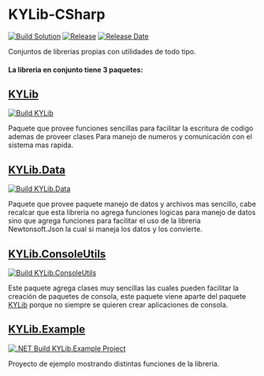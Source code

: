 # KYLib-CSharp
[![Build Solution](https://img.shields.io/github/workflow/status/JuanCalle1606/KYLib-CSharp/.NET%20Build%20Solution?label=Build%20Solution%20&logo=github)](https://github.com/JuanCalle1606/KYLib-CSharp/actions/workflows/BuildAll.yml)
[![Release](https://img.shields.io/github/v/release/JuanCalle1606/KYLib-CSharp?include_prereleases&logo=github)](https://github.com/JuanCalle1606/KYLib-CSharp/releases)
[![Release Date](https://img.shields.io/github/release-date-pre/JuanCalle1606/KYLib-CSharp?logo=github)](https://github.com/JuanCalle1606/KYLib-CSharp/releases)

Conjuntos de librerias propias con utilidades de todo tipo.

#### La libreria en conjunto tiene 3 paquetes:

## [KYLib](KYLib)
[![Build KYLib](https://img.shields.io/github/workflow/status/JuanCalle1606/KYLib-CSharp/.NET%20Build%20KYLib%20Project?label=Build%20KYLib&logo=github)](https://github.com/JuanCalle1606/KYLib-CSharp/actions/workflows/BuildKYLib.yml)

Paquete que provee funciones sencillas para facilitar la escritura de codigo ademas de proveer clases Para manejo de numeros y comunicación con el sistema mas rapida.

## [KYLib.Data](KYLib.Data)
[![Build KYLib.Data](https://img.shields.io/github/workflow/status/JuanCalle1606/KYLib-CSharp/.NET%20Build%20KYLib.Data%20Project?label=Build%20KYLib.Data&logo=github)](https://github.com/JuanCalle1606/KYLib-CSharp/actions/workflows/BuildKYLib.Data.yml)

Paquete que provee paquete manejo de datos y archivos mas sencillo, cabe recalcar que esta libreria no agrega funciones logicas para manejo de datos sino que agrega funciones para facilitar el uso de la libreria Newtonsoft.Json la cual si maneja los datos y los convierte.

## [KYLib.ConsoleUtils](KYLib.ConsoleUtils)
[![Build KYLib.ConsoleUtils](https://img.shields.io/github/workflow/status/JuanCalle1606/KYLib-CSharp/.NET%20Build%20KYLib.ConsoleUtils%20Project?label=Build%20KYLib.ConsoleUtils&logo=github)](https://github.com/JuanCalle1606/KYLib-CSharp/actions/workflows/BuildKYLib.ConsoleUtils.yml)

Este paquete agrega clases muy sencillas las cuales pueden facilitar la creación de paquetes de consola, este paquete viene aparte del paquete [KYLib](KYLib) porque no siempre se quieren crear aplicaciones de consola.

## [KYLib.Example](KYLib.Example)
[![.NET Build KYLib.Example Project](https://img.shields.io/github/workflow/status/JuanCalle1606/KYLib-CSharp/.NET%20Build%20KYLib.Example%20Project?label=Build%20KYLib.Example&logo=github)](https://github.com/JuanCalle1606/KYLib-CSharp/actions/workflows/BuildKYLib.Example.yml)

Proyecto de ejemplo mostrando distintas funciones de la libreria.